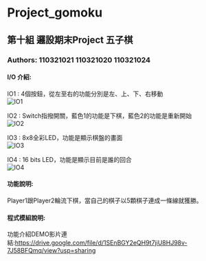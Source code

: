 # Project_gomoku
## 第十組 邏設期末Project 五子棋  
### Authors: 110321021 110321020 110321024  

#### I/O 介紹:  

IO1 : 4個按鈕，從左至右的功能分別是左、上、下、右移動  
![IO1](https://user-images.githubusercontent.com/121676751/210128976-7f908ae0-c258-4957-bf69-789988ccbe9c.png)

IO2 : Switch指撥開關，藍色1的功能是下棋，藍色2的功能是重新開始  
![IO2](https://user-images.githubusercontent.com/121676751/210137357-6125a0d0-d85c-4740-81ad-eef3b7fd997a.png)

IO3 : 8x8全彩LED，功能是顯示棋盤的畫面  
![IO3](https://user-images.githubusercontent.com/121676751/210137476-747858f4-edfa-4151-ba0b-a50cbf35b526.png)

IO4 : 16 bits LED，功能是顯示目前是誰的回合  
![IO4](https://user-images.githubusercontent.com/121676751/210137516-ff916f29-ce59-43a8-a01b-bf84cdc80641.png)

#### 功能說明:  
Player1跟Player2輪流下棋，當自己的棋子以5顆棋子連成一條線就獲勝。  

#### 程式模組說明:  


功能介紹DEMO影片連結:https://drive.google.com/file/d/1SEnBGY2eQH9t7jiU8HJ98v-7J58BFQmq/view?usp=sharing
